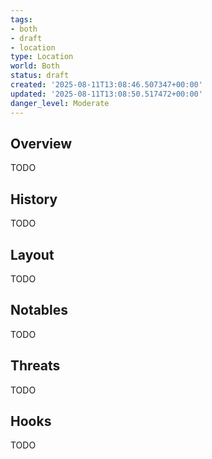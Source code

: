 ```yaml
---
tags:
- both
- draft
- location
type: Location
world: Both
status: draft
created: '2025-08-11T13:08:46.507347+00:00'
updated: '2025-08-11T13:08:50.517472+00:00'
danger_level: Moderate
---
```



## Overview

TODO
## History

TODO
## Layout

TODO
## Notables

TODO
## Threats

TODO
## Hooks

TODO
